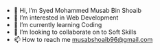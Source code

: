 - 👋 Hi, I’m Syed Mohammed Musab Bin Shoaib
- 👀 I’m interested in Web Development
- 🌱 I’m currently learning Coding
- 💞️ I’m looking to collaborate on to Soft Skills
- 📫 How to reach me musabshoaib96@gmail.com

<!---
Cleveraccountant96/Cleveraccountant96 is a ✨ special ✨ repository because its `README.md` (this file) appears on your GitHub profile.
You can click the Preview link to take a look at your changes.
--->
